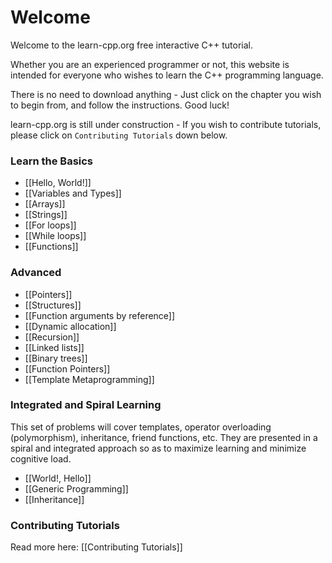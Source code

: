 # Welcome

Welcome to the learn-cpp.org free interactive C++ tutorial.

Whether you are an experienced programmer or not, this website is intended for everyone who wishes to learn the C++ programming language.

There is no need to download anything - Just click on the chapter you wish to begin from, and follow the instructions. Good luck!

learn-cpp.org is still under construction - If you wish to contribute tutorials, please click on `Contributing Tutorials` down below.

### Learn the Basics

- [[Hello, World!]]
- [[Variables and Types]]
- [[Arrays]]
- [[Strings]]
- [[For loops]]
- [[While loops]]
- [[Functions]]

### Advanced
- [[Pointers]]
- [[Structures]]
- [[Function arguments by reference]]
- [[Dynamic allocation]]
- [[Recursion]]
- [[Linked lists]]
- [[Binary trees]]
- [[Function Pointers]]
- [[Template Metaprogramming]]

### Integrated and Spiral Learning

This set of problems will cover templates, operator overloading (polymorphism), inheritance, friend functions, etc. 
They are presented in a spiral and integrated approach so as to maximize learning and minimize cognitive load.

- [[World!, Hello]]
- [[Generic Programming]]
- [[Inheritance]]


### Contributing Tutorials

Read more here: [[Contributing Tutorials]]

